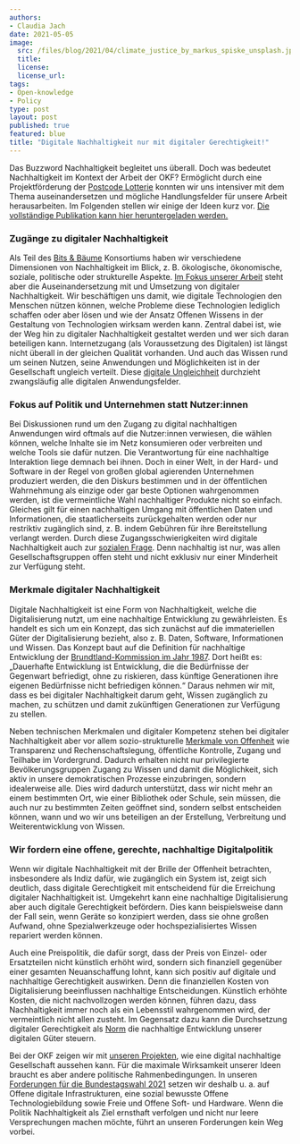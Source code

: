 ```yaml
---
authors:
- Claudia Jach
date: 2021-05-05
image:
  src: /files/blog/2021/04/climate_justice_by_markus_spiske_unsplash.jpg
  title:
  license:
  license_url:
tags:
- Open-knowledge
- Policy
type: post
layout: post
published: true
featured: blue
title: "Digitale Nachhaltigkeit nur mit digitaler Gerechtigkeit!"
---
```

Das Buzzword Nachhaltigkeit begleitet uns überall. Doch was bedeutet Nachhaltigkeit im Kontext der Arbeit der OKF? Ermöglicht durch eine Projektförderung der [Postcode Lotterie](https://codefor.de/blog/code-for-climate-open-data-day/) konnten wir uns intensiver mit dem Thema auseinandersetzen und mögliche Handlungsfelder für unsere Arbeit herausarbeiten. Im Folgenden stellen wir einige der Ideen kurz vor. [Die vollständige Publikation kann hier heruntergeladen werden.](https://raw.githubusercontent.com/okfde/okfn.de/master/static/files/blog/2021/05/Digitale%20Nachhaltigkeit%20nur%20mit%20digitaler%20Gerechtigkeit.pdf)

### Zugänge zu digitaler Nachhaltigkeit

Als Teil des [Bits & Bäume](https://bits-und-baeume.org/de) Konsortiums haben wir verschiedene Dimensionen von Nachhaltigkeit im Blick, z. B. ökologische, ökonomische, soziale, politische oder strukturelle Aspekte. [Im Fokus unserer Arbeit](https://okfn.de/profil/) steht aber die Auseinandersetzung mit und Umsetzung von digitaler Nachhaltigkeit. Wir beschäftigen uns damit, wie digitale Technologien den Menschen nützen können, welche Probleme diese Technologien lediglich schaffen oder aber lösen und wie der Ansatz Offenen Wissens in der Gestaltung von Technologien wirksam werden kann. Zentral dabei ist, wie der Weg hin zu digitaler Nachhaltigkeit gestaltet werden und wer sich daran beteiligen kann. Internetzugang (als Voraussetzung des Digitalen) ist längst nicht überall in der gleichen Qualität vorhanden. Und auch das Wissen rund um seinen Nutzen, seine Anwendungen und Möglichkeiten ist in der Gesellschaft ungleich verteilt. Diese [digitale Ungleichheit](https://www.ffg.at/sites/default/files/allgemeine_downloads/strukturprogramme/Laura%20Bassi%204.0/Studie_Digitale_Ungleichheit_barrierefrei_final.pdf) durchzieht zwangsläufig alle digitalen Anwendungsfelder.

### Fokus auf Politik und Unternehmen statt Nutzer:innen

Bei Diskussionen rund um den Zugang zu digital nachhaltigen Anwendungen wird oftmals auf die Nutzer:innen verwiesen, die wählen können, welche Inhalte sie im Netz konsumieren oder verbreiten und welche Tools sie dafür nutzen. Die Verantwortung für eine nachhaltige Interaktion liege demnach bei ihnen. Doch in einer Welt, in der Hard- und Software in der Regel von großen global agierenden Unternehmen produziert werden, die den Diskurs bestimmen und in der öffentlichen Wahrnehmung als einzige oder gar beste Optionen wahrgenommen werden, ist die vermeintliche Wahl nachhaltiger Produkte nicht so einfach. Gleiches gilt für einen nachhaltigen Umgang mit öffentlichen Daten und Informationen, die staatlicherseits zurückgehalten werden oder nur restriktiv zugänglich sind, z. B. indem Gebühren für ihre Bereitstellung verlangt werden. Durch diese Zugangsschwierigkeiten wird digitale Nachhaltigkeit auch zur [sozialen Frage](https://dspace.ub.uni-siegen.de/bitstream/ubsi/1197/1/Verstaendig_Klein_Iske_Zero_Level_Digital_Divide.pdf). Denn nachhaltig ist nur, was allen Gesellschaftsgruppen offen steht und nicht exklusiv nur einer Minderheit zur Verfügung steht.

### Merkmale digitaler Nachhaltigkeit

Digitale Nachhaltigkeit ist eine Form von Nachhaltigkeit, welche die Digitalisierung nutzt, um eine nachhaltige Entwicklung zu gewährleisten. Es handelt es sich um ein Konzept, das sich zunächst auf die immateriellen Güter der Digitalisierung bezieht, also z. B. Daten, Software, Informationen und Wissen. Das Konzept baut auf die Definition für nachhaltige Entwicklung der [Brundtland-Kommission im Jahr 1987](https://en.wikisource.org/wiki/Brundtland_Report). Dort heißt es: „Dauerhafte Entwicklung ist Entwicklung, die die Bedürfnisse der Gegenwart befriedigt, ohne zu riskieren, dass künftige Generationen ihre eigenen Bedürfnisse nicht befriedigen können.“ Daraus nehmen wir mit, dass es bei digitaler Nachhaltigkeit darum geht, Wissen zugänglich zu machen, zu schützen und damit zukünftigen Generationen zur Verfügung zu stellen.

Neben technischen Merkmalen und digitaler Kompetenz stehen bei digitaler Nachhaltigkeit aber vor allem sozio-strukturelle [Merkmale von Offenheit](https://upload.wikimedia.org/wikipedia/commons/a/a9/ABC_der_Offenheit_-_Brosch%C3%BCre_%282019%29.pdf) wie Transparenz und Rechenschaftslegung, öffentliche Kontrolle, Zugang und Teilhabe im Vordergrund. Dadurch erhalten nicht nur privilegierte Bevölkerungsgruppen Zugang zu Wissen und damit die Möglichkeit, sich aktiv in unsere demokratischen Prozesse einzubringen, sondern idealerweise alle. Dies wird dadurch unterstützt, dass wir nicht mehr an einem bestimmten Ort, wie einer Bibliothek oder Schule, sein müssen, die auch nur zu bestimmten Zeiten geöffnet sind, sondern selbst entscheiden können, wann und wo wir uns beteiligen an der Erstellung, Verbreitung und Weiterentwicklung von Wissen.

### Wir fordern eine offene, gerechte, nachhaltige Digitalpolitik

Wenn wir digitale Nachhaltigkeit mit der Brille der Offenheit betrachten, insbesondere als Indiz dafür, wie zugänglich ein System ist, zeigt sich deutlich, dass digitale Gerechtigkeit mit entscheidend für die Erreichung digitaler Nachhaltigkeit ist. Umgekehrt kann eine nachhaltige Digitalisierung aber auch digitale Gerechtigkeit befördern. Dies kann beispielsweise dann der Fall sein, wenn Geräte so konzipiert werden, dass sie ohne großen Aufwand, ohne Spezialwerkzeuge oder hochspezialisiertes Wissen repariert werden können.

Auch eine Preispolitik, die dafür sorgt, dass der Preis von Einzel- oder Ersatzteilen nicht künstlich erhöht wird, sondern sich finanziell gegenüber einer gesamten Neuanschaffung lohnt, kann sich positiv auf digitale und nachhaltige Gerechtigkeit auswirken. Denn die finanziellen Kosten von Digitalisierung beeinflussen nachhaltige Entscheidungen. Künstlich erhöhte Kosten, die nicht nachvollzogen werden können, führen dazu, dass Nachhaltigkeit immer noch als ein Lebensstil wahrgenommen wird, der vermeintlich nicht allen zusteht. Im Gegensatz dazu kann die Durchsetzung digitaler Gerechtigkeit als [Norm](https://netzpolitik.org/2019/un-bericht-kritisiert-einsatz-neuer-technologien-in-sozialsystemen/) die nachhaltige Entwicklung unserer digitalen Güter steuern.

Bei der OKF zeigen wir mit [unseren Projekten](https://okfn.de/projekte/), wie eine digital nachhaltige Gesellschaft aussehen kann. Für die maximale Wirksamkeit unserer Ideen braucht es aber andere politische Rahmenbedingungen. In unseren [Forderungen für die Bundestagswahl 2021](https://okfn.de/blog/2021/03/okf-digitalpolitische-forderungen/) setzen wir deshalb u. a. auf Offene digitale Infrastrukturen, eine sozial bewusste Offene Technologiebildung sowie Freie und Offene Soft- und Hardware. Wenn die Politik Nachhaltigkeit als Ziel ernsthaft verfolgen und nicht nur leere Versprechungen machen möchte, führt an unseren Forderungen kein Weg vorbei.
